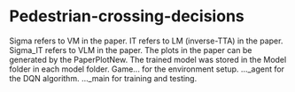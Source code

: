 # Pedestrian-crossing-decisions

Sigma refers to VM in the paper.
IT refers to LM (inverse-TTA) in the paper.
Sigma_IT refers to VLM in the paper.
The plots in the paper can be generated by the PaperPlotNew.
The trained model was stored in the Model folder in each model folder. 
Game... for the environment setup.
…_agent for the DQN algorithm.
…_main for training and testing.
